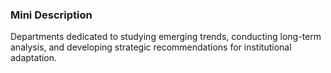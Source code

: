 ### Mini Description

Departments dedicated to studying emerging trends, conducting long-term analysis, and developing strategic recommendations for institutional adaptation.
